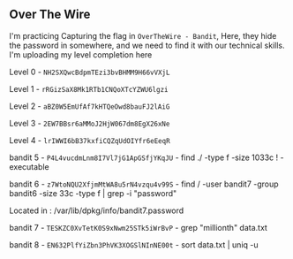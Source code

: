 ## Over The Wire

I'm practicing Capturing the flag in `OverTheWire - Bandit`, Here, they hide 
the password in somewhere, and we need to find it with 
our technical skills. I'm uploading my level completion here

Level 0 - `NH2SXQwcBdpmTEzi3bvBHMM9H66vVXjL`

Level 1 - `rRGizSaX8Mk1RTb1CNQoXTcYZWU6lgzi`

Level 2 - `aBZ0W5EmUfAf7kHTQeOwd8bauFJ2lAiG`

Level 3 - `2EW7BBsr6aMMoJ2HjW067dm8EgX26xNe`

Level 4 - `lrIWWI6bB37kxfiCQZqUdOIYfr6eEeqR`

bandit 5 - `P4L4vucdmLnm8I7Vl7jG1ApGSfjYKqJU` - find ./ -type f -size 1033c ! -executable

bandit 6 - `z7WtoNQU2XfjmMtWA8u5rN4vzqu4v99S` - find / -user bandit7 -group bandit6 -size 33c -type f | grep -i "password" 

Located in : /var/lib/dpkg/info/bandit7.password 

bandit 7 - `TESKZC0XvTetK0S9xNwm25STk5iWrBvP` - grep "millionth" data.txt

bandit 8 - `EN632PlfYiZbn3PhVK3XOGSlNInNE00t` - sort data.txt | uniq -u
